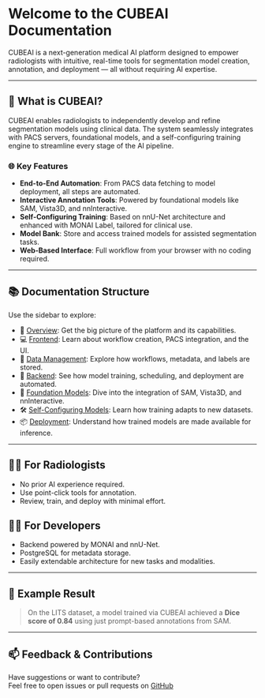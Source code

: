 ﻿# Welcome to the CUBEAI Documentation

CUBEAI is a next-generation medical AI platform designed to empower radiologists with intuitive, real-time tools for segmentation model creation, annotation, and deployment — all without requiring AI expertise.

---

## 🚀 What is CUBEAI?

CUBEAI enables radiologists to independently develop and refine segmentation models using clinical data. The system seamlessly integrates with PACS servers, foundational models, and a self-configuring training engine to streamline every stage of the AI pipeline.

### 🌐 Key Features

- **End-to-End Automation**: From PACS data fetching to model deployment, all steps are automated.
- **Interactive Annotation Tools**: Powered by foundational models like SAM, Vista3D, and nnInteractive.
- **Self-Configuring Training**: Based on nnU-Net architecture and enhanced with MONAI Label, tailored for clinical use.
- **Model Bank**: Store and access trained models for assisted segmentation tasks.
- **Web-Based Interface**: Full workflow from your browser with no coding required.

---

## 📚 Documentation Structure

Use the sidebar to explore:

- 📖 [Overview](overview.md): Get the big picture of the platform and its capabilities.
- 💻 [Frontend](frontend.md): Learn about workflow creation, PACS integration, and the UI.
- 📂 [Data Management](data.md): Explore how workflows, metadata, and labels are stored.
- 🧠 [Backend](backend.md): See how model training, scheduling, and deployment are automated.
- 🧬 [Foundation Models](foundation-models.md): Dive into the integration of SAM, Vista3D, and nnInteractive.
- 🛠️ [Self-Configuring Models](self-configuring.md): Learn how training adapts to new datasets.
- 📦 [Deployment](deployment.md): Understand how trained models are made available for inference.

---

## 👩‍⚕️ For Radiologists

- No prior AI experience required.
- Use point-click tools for annotation.
- Review, train, and deploy with minimal effort.

## 👨‍💻 For Developers

- Backend powered by MONAI and nnU-Net.
- PostgreSQL for metadata storage.
- Easily extendable architecture for new tasks and modalities.

---

## 🧪 Example Result

> On the LITS dataset, a model trained via CUBEAI achieved a **Dice score of 0.84** using just prompt-based annotations from SAM.

---

## 📫 Feedback & Contributions

Have suggestions or want to contribute?  
Feel free to open issues or pull requests on [GitHub](https://github.com/AhmedXAlDeeb/CUBEAI.github.i)
